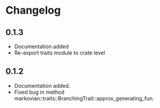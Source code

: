 # Changelog

## 0.1.3

- Documentation added
- Re-export traits module to crate level

## 0.1.2

- Documentation added.
- Fixed bug in method markovian::traits::BranchingTrait::approx_generating_fun.